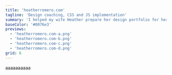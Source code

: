 ```yaml
---
title: 'heatherromero.com'
tagline: 'Design coaching, CSS and JS implementation'
summary: 'I helped my wife Heather prepare her design portfolio for her job search.'
baseColor: '#0076e3'
previews:
  - 'heatherromero.com-a.png'
  - 'heatherromero.com-b.png'
  - 'heatherromero.com-c.png'
  - 'heatherromero.com-d.png'
grid: 6
---
```


aaaaaaaaaa
